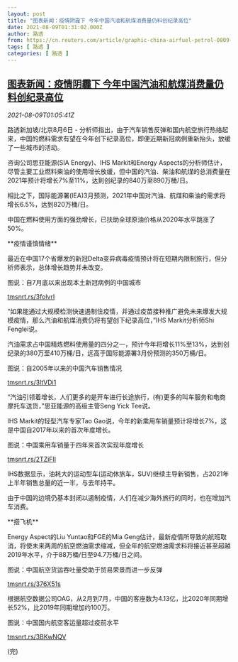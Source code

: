 ```yaml
---
layout: post
title: "图表新闻：疫情阴霾下 今年中国汽油和航煤消费量仍料创纪录高位"
date: 2021-08-09T01:31:02.000Z
author: 路透
from: https://cn.reuters.com/article/graphic-china-airfuel-petrol-0809-idCNKBS2FA00Z
tags: [ 路透 ]
categories: [ 路透 ]
---
```

<!--1628472662000-->
[图表新闻：疫情阴霾下 今年中国汽油和航煤消费量仍料创纪录高位](https://cn.reuters.com/article/graphic-china-airfuel-petrol-0809-idCNKBS2FA00Z)
------

<div>
<div><i>2021-08-09T01:05:41Z</i></div><p>路透新加坡/北京8月6日 - 分析师指出，由于汽车销售反弹和国内航空旅行热络起来，中国的燃料需求有望在今年创下纪录高位，即便近期新冠病例重新抬头，放缓了一些城市的活动。</p><p>咨询公司思亚能源(SIA Energy)、IHS Markit和Energy Aspects的分析师估计，尽管主要工业燃料柴油的使用增长放缓，但中国的汽油、柴油和航煤的总消费量在2021年预计将增长7%至11%，达到创纪录的840万至890万桶/日。</p><p>相比之下，国际能源署(IEA)3月预测，2021年中国对汽油、航煤和柴油的需求将增长6.5%，达到820万桶/日。</p><p>中国在燃料使用方面的强劲增长，已扶助全球原油价格从2020年水平跳涨了50%。</p><p>**疫情谨慎情绪**</p><p>最近在中国17个省爆发的新冠Delta变异病毒疫情预计将在短期内限制旅行，但分析师表示，总体增长趋势并未改变。</p><p>图说：自7月底以来出现本土新冠病例的中国城市</p><p><a href="https://tmsnrt.rs/3folvrI">tmsnrt.rs/3folvrI</a></p><p>“如果能通过大规模检测快速遏制住疫情，并通过疫苗接种推广避免未来爆发大规模疫情，那么汽油和航煤消费仍将有望创下纪录高位，”IHS Markit分析师Shi Fenglei说。</p><p>汽油需求占中国精炼燃料使用量的四分之一，预计今年将增长11%至13%，达到创纪录的380万至410万桶/日，远高于国际能源署3月份预测的350万桶/日。</p><p>图说：自2005年以来的中国汽车销售情况</p><p><a href="https://tmsnrt.rs/3ltVDi1">tmsnrt.rs/3ltVDi1</a></p><p>“汽油引领着增长，人们更多的是开车进行长途旅行，(有)更多的叫车服务和电商摩托车送货，”思亚能源的高级主管Seng Yick Tee说。</p><p>IHS Markit的轻型汽车专家Tao Gao说，今年的新乘用车销量预计将增长7%，这是中国自2017年以来的首次年度增长。</p><p>图说：中国乘用车销量于四年来首次实现年度增长</p><p><a href="https://tmsnrt.rs/2TZiFlI">tmsnrt.rs/2TZiFlI</a></p><p>IHS数据显示，油耗大的运动型车(运动休旅车，SUV)继续主导新销售，占2021年上半年销售总量的近一半，与去年持平。</p><p>由于中国的边境仍基本封闭以遏制疫情，人们在减少海外旅行的同时，也在增加汽车消费。</p><p>**搭飞机**</p><p>Energy Aspect的Liu Yuntao和FGE的Mia Geng估计，最新疫情所导致的航班取消，将使未来两周的航空燃油需求缩减，但全年的航空燃油需求料将接近甚至超越2019年水平，介于88万桶/日至94.7万桶/日之间。</p><p>图说：中国航空货运吞吐量受助于贸易荣景而进一步反弹</p><p><a href="https://tmsnrt.rs/376X51s">tmsnrt.rs/376X51s</a></p><p>根据航空数据公司OAG，从2月到7月，中国的客座数为4.13亿，比2020年同期增长52%，比2019年同期增加约100万。</p><p>图说：中国国内航空客运量超过疫前水平</p><p><a href="https://tmsnrt.rs/3BKwNQV">tmsnrt.rs/3BKwNQV</a></p><p>(完)</p>
</div>

